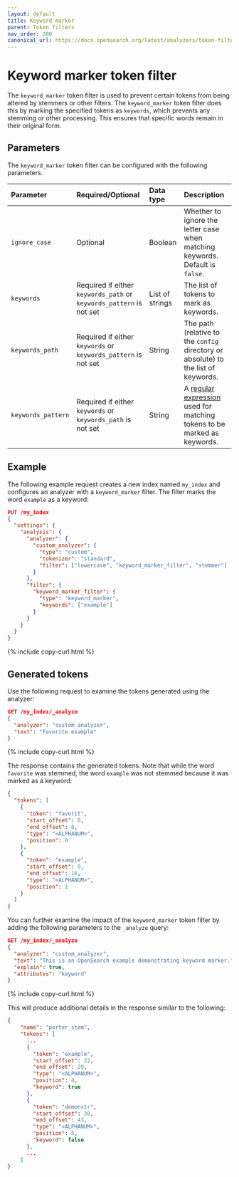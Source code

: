 ```yaml
---
layout: default
title: Keyword marker
parent: Token filters
nav_order: 200
canonical_url: https://docs.opensearch.org/latest/analyzers/token-filters/keyword-marker/
---
```


# Keyword marker token filter

The `keyword_marker` token filter is used to prevent certain tokens from being altered by stemmers or other filters. The `keyword_marker` token filter does this by marking the specified tokens as `keywords`, which prevents any stemming or other processing. This ensures that specific words remain in their original form. 

## Parameters

The `keyword_marker` token filter can be configured with the following parameters.

Parameter | Required/Optional | Data type | Description
:--- | :--- | :--- | :--- 
`ignore_case` | Optional | Boolean | Whether to ignore the letter case when matching keywords. Default is `false`.
`keywords` | Required if either `keywords_path` or `keywords_pattern` is not set | List of strings | The list of tokens to mark as keywords. 
`keywords_path` | Required if either `keywords` or `keywords_pattern` is not set | String | The path (relative to the `config` directory or absolute) to the list of keywords.
`keywords_pattern` | Required if either `keywords` or `keywords_path` is not set | String | A [regular expression](https://docs.oracle.com/javase/8/docs/api/java/util/regex/Pattern.html) used for matching tokens to be marked as keywords.
 

## Example

The following example request creates a new index named `my_index` and configures an analyzer with a `keyword_marker` filter. The filter marks the word `example` as a keyword:

```json
PUT /my_index
{
  "settings": {
    "analysis": {
      "analyzer": {
        "custom_analyzer": {
          "type": "custom",
          "tokenizer": "standard",
          "filter": ["lowercase", "keyword_marker_filter", "stemmer"]
        }
      },
      "filter": {
        "keyword_marker_filter": {
          "type": "keyword_marker",
          "keywords": ["example"]
        }
      }
    }
  }
}
```
{% include copy-curl.html %}

## Generated tokens

Use the following request to examine the tokens generated using the analyzer:

```json
GET /my_index/_analyze
{
  "analyzer": "custom_analyzer",
  "text": "Favorite example"
}
```
{% include copy-curl.html %}

The response contains the generated tokens. Note that while the word `favorite` was stemmed, the word `example` was not stemmed because it was marked as a keyword:

```json
{
  "tokens": [
    {
      "token": "favorit",
      "start_offset": 0,
      "end_offset": 8,
      "type": "<ALPHANUM>",
      "position": 0
    },
    {
      "token": "example",
      "start_offset": 9,
      "end_offset": 16,
      "type": "<ALPHANUM>",
      "position": 1
    }
  ]
}
```

You can further examine the impact of the `keyword_marker` token filter by adding the following parameters to the `_analyze` query:

```json
GET /my_index/_analyze
{
  "analyzer": "custom_analyzer",
  "text": "This is an OpenSearch example demonstrating keyword marker.",
  "explain": true,
  "attributes": "keyword"
}
```
{% include copy-curl.html %}

This will produce additional details in the response similar to the following:

```json
{
    "name": "porter_stem",
    "tokens": [
      ...
      {
        "token": "example",
        "start_offset": 22,
        "end_offset": 29,
        "type": "<ALPHANUM>",
        "position": 4,
        "keyword": true
      },
      {
        "token": "demonstr",
        "start_offset": 30,
        "end_offset": 43,
        "type": "<ALPHANUM>",
        "position": 5,
        "keyword": false
      },
      ...
    ]
}
```
